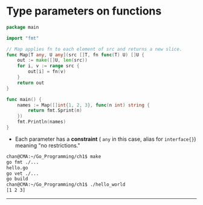 # Type parameters on functions 

```go
package main

import "fmt"

// Map applies fn to each element of src and returns a new slice.
func Map[T any, U any](src []T, fn func(T) U) []U {
	out := make([]U, len(src))
	for i, v := range src {
		out[i] = fn(v)
	}
	return out
}

func main() {
	names := Map([]int{1, 2, 3}, func(n int) string {
		return fmt.Sprint(n)
	})
	fmt.Println(names)
}
```

- Each parameter has a **constraint** ( `any` in this case, alias for `interface{}`) meaning "no restrictions."

```sh
chan@CMA:~/Go_Programming/ch1$ make
go fmt ./...
hello.go
go vet ./...
go build
chan@CMA:~/Go_Programming/ch1$ ./hello_world
[1 2 3]
```

---

